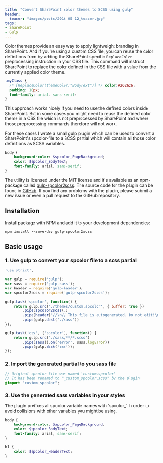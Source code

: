 ```yaml
---
title: "Convert SharePoint color themes to SCSS using gulp"
header:
  teaser: "images/posts/2016-05-12_teaser.jpg"
tags:
- SharePoint
- Gulp
---
```


Color themes provide an easy way to apply lightweight branding in SharePoint. 
And if you're using a custom CSS file, you can reuse the color definitions from by adding
the SharePoint specific ```ReplaceColor``` preprocessing instruction in your CSS file. 
This command will instruct SharePoint to replace the color defined in the CSS file 
with a value from the currently applied color theme.

```css
.myClass {
  /* [ReplaceColor(themeColor:"BodyText")] */ color:#262626;
  padding: 10px;
  font-family: arial, sans-serif; 
}
```

This approach works nicely if you need to use the defined colors inside SharePoint. 
But in some cases you might need to reuse the defined color theme in a CSS
file which is not preprocessed by SharePoint and where those preprocessing
commands therefore will not work.

For these cases I wrote a small gulp plugin which can be used to convert 
a SharePoint's spcolor-file to a SCSS partial which will contain all those 
color definitions as SCSS variables.

```sass
body {
    background-color: $spcolor_PageBackground;
    color: $spcolor_BodyText;
    font-family: arial, sans-serif;
}
```

The utility is licensed under the MIT license and it's available as an npm-package 
called [gulp-spcolor2scss](https://www.npmjs.com/package/gulp-spcolor2scss). 
The source code for the plugin can be found in 
[GitHub](https://github.com/artokai/gulp-spcolor2scss). If you find any problems 
with the plugin, please submit a new issue or even a pull request to the GitHub repository.


## Installation

Install package with NPM and add it to your development dependencies:


```shell
npm install --save-dev gulp-spcolor2scss
```

## Basic usage

### 1. Use gulp to convert your spcolor file to a scss partial

```javascript
'use strict';

var gulp = require('gulp');
var sass = require('gulp-sass');
var header = require('gulp-header');
var spcolor2scss = require('gulp-spcolor2scss');

gulp.task('spcolor', function() {
    return gulp.src('./themes/custom.spcolor', { buffer: true })
        .pipe(spcolor2scss())
        .pipe(header("//\n// This file is autogenerated. Do not edit!\n//\n"))        
        .pipe(gulp.dest('./sass'))        
});

gulp.task('css', ['spcolor'], function() {
    return gulp.src('./sass/**/*.scss')
        .pipe(sass().on('error', sass.logError))
        .pipe(gulp.dest('css'));    
});
```

### 2. Import the generated partial to you sass file

```sass
// Original spcolor file was named 'custom.spcolor'
// It has been renamed to "_custom_spcolor.scss" by the plugin
@import "custom_spcolor";
```

### 3. Use the generated sass variables in your styles

The plugin prefixes all spcolor variable names with 'spcolor_' in order 
to avoid collisions with other variables you might be using.

```sass
body {
    background-color: $spcolor_PageBackground;
    color: $spcolor_BodyText;
    font-family: arial, sans-serif;
}

h1 {
    color: $spcolor_HeaderText;
}
```
